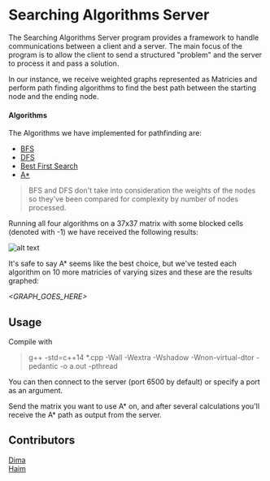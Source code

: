 # Searching Algorithms Server
The Searching Algorithms Server program provides a framework to handle communications between a client and a server.
The main focus of the program is to allow the client to send a structured "problem" and the server to process it and pass a solution.

In our instance, we receive weighted graphs represented as Matricies and perform path finding algorithms to find the best path between the starting node and the ending node.

#### Algorithms
The Algorithms we have implemented for pathfinding are:
* [BFS](https://en.wikipedia.org/wiki/Breadth-first_search)
* [DFS](https://en.wikipedia.org/wiki/Depth-first_search)
* [Best First Search](https://en.wikipedia.org/wiki/Best-first_search)
* [A*](https://en.wikipedia.org/wiki/A*_search_algorithm)

> BFS and DFS don't take into consideration the weights of the nodes so they've been compared for complexity by number of nodes processed.

Running all four algorithms on a 37x37 matrix with some blocked cells (denoted with -1) we have received the following results:

![alt text](https://i.imgur.com/ru1B1LZ.png)

It's safe to say A* seems like the best choice, but we've tested each algorithm on 10 more matricies of varying sizes and these are the results graphed:

*<GRAPH_GOES_HERE>*


## Usage

Compile with

> g++ -std=c++14 *.cpp -Wall -Wextra -Wshadow -Wnon-virtual-dtor -pedantic -o a.out -pthread

You can then connect to the server (port 6500 by default) or specify a port as an argument.

Send the matrix you want to use A* on, and after several calculations you'll receive the A* path as output from the server.

## Contributors
[Dima](https://github.com/Dimmzy)   
[Haim](https://github.com/HaimIsakov)
